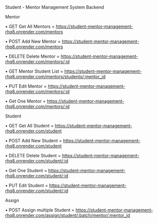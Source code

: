 Student - Mentor Management System Backend

Mentor

•	GET Get All Mentors = https://student-mentor-management-rhq8.onrender.com/mentors

•	POST Add New Mentor = https://student-mentor-management-rhq8.onrender.com/mentors

•	DELETE Delete Mentor = https://student-mentor-management-rhq8.onrender.com/mentors/:id

•	GET Mentor Student List = https://student-mentor-management-rhq8.onrender.com/mentors/students/:mentor_id

•	PUT Edit Mentor = https://student-mentor-management-rhq8.onrender.com/mentors/:id

•	Get One Mentor = https://student-mentor-management-rhq8.onrender.com/mentors/:id

Student

•	GET Get All Student = https://student-mentor-management-rhq8.onrender.com/student

•	POST Add New Student = https://student-mentor-management-rhq8.onrender.com/student

•	DELETE Delete Student = https://student-mentor-management-rhq8.onrender.com/student/:id

•	Get One Student = https://student-mentor-management-rhq8.onrender.com/student/:id

•	PUT Edit Student = https://student-mentor-management-rhq8.onrender.com/student/:id

Assign

•	POST Assign multiple Student = https://student-mentor-management-rhq8.onrender.com/assign/student/:batch/mentor/:mentor_id

